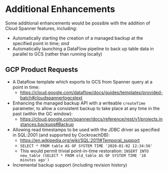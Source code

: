 # Additional Enhancements
Some additional enhancements would be possible with the addition of Cloud Spanner features, including:
* Automatically starting the creation of a managed backup at the specified point in time; *and*
* Automatically launching a DataFlow pipeline to back up table data in parallel to GCS (rather than running locally)

## GCP Product Requests
* A Dataflow template which exports to GCS from Spanner query at a point in time:
    * https://cloud.google.com/dataflow/docs/guides/templates/provided-batch#cloudspannertogcstext
* Enhancing the managed backup API with a writeable `createTime` parameter, to allow a consistent
  backup to take place at any time in the past (within the GC window):
    * https://cloud.google.com/spanner/docs/reference/rest/v1/projects.instances.backups#Backup
* Allowing read timestamps to be used with the JDBC driver as specified in SQL:2001 (and supported by CockroachDB):
    * https://en.wikipedia.org/wiki/SQL:2011#Temporal_support
    * `SELECT * FROM table AS OF SYSTEM TIME '2020-01-02 12:34:56'`
    * This would permit trivial point-in-time restoration: `INSERT INTO new_table (SELECT * FROM old_table AS OF SYSTEM TIME '10 minutes ago')`
* Incremental backup support (including revision history)